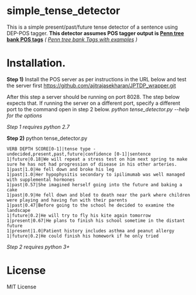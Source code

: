 # simple_tense_detector
This is a simple present/past/future tense detector of a sentence using DEP-POS tagger. 
**This detector assumes POS tagger output is [Penn tree bank POS tags](https://www.ling.upenn.edu/courses/Fall_2003/ling001/penn_treebank_pos.html)**   *( [Penn tree bank Tags with examples](https://www.sketchengine.eu/penn-treebank-tagset/) )*

# Installation.

**Step 1)** Install the POS server as per instructions in the URL below and test the server first
https://github.com/ajitrajasekharan/JPTDP_wrapper.git

After this step a server should be running on port 8028. The step below expects that. If running the server on  a different port, specify a different port to the command open in step 2 below. *python tense_detector.py --help for the options*

*Step 1 requires python 2.7*

**Step 2)** python tense_detector.py

```
VERB DEPTH SCORE[0-1]|tense type - undecided,present,past,future|confidence [0-1]|sentence
1|future|0.18|We will repeat a stress test on him next spring to make sure he has not had progression of disease in his other arteries.
1|past|1.0|He fell down and broke his leg
1|past|1.0|Her hypophysitis secondary to ipilimumab was well managed with supplemental hormones
1|past|0.57|She imagined herself going into the future and baking a cake
1|past|0.9|He fell down and bled to death near the park where children were playing and having fun with their parents
1|past|0.47|Before going to the school he decided to examine the landscape
1|future|0.2|He will try to fly his kite again tomorrow
1|present|0.67|He plans to finish his school sometime in the distant future
1|present|1.0|Patient history includes asthma and peanut allergy
1|future|0.2|He could finish his homework if he only tried
```

*Step 2 requires python 3+*



# License
MIT License

